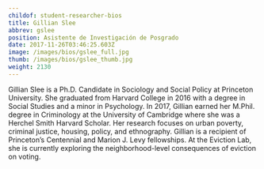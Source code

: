 ```yaml
---
childof: student-researcher-bios
title: Gillian Slee
abbrev: gslee
position: Asistente de Investigación de Posgrado
date: 2017-11-26T03:46:25.603Z
image: /images/bios/gslee_full.jpg
thumb: /images/bios/gslee_thumb.jpg
weight: 2130
---
```

Gillian Slee is a Ph.D. Candidate in Sociology and Social Policy at Princeton University. She graduated from Harvard College in 2016 with a degree in Social Studies and a minor in Psychology. In 2017, Gillian earned her M.Phil. degree in Criminology at the University of Cambridge where she was a Herchel Smith Harvard Scholar. Her research focuses on urban poverty, criminal justice, housing, policy, and ethnography. Gillian is a recipient of Princeton’s Centennial and Marion J. Levy fellowships. At the Eviction Lab, she is currently exploring the neighborhood-level consequences of eviction on voting.